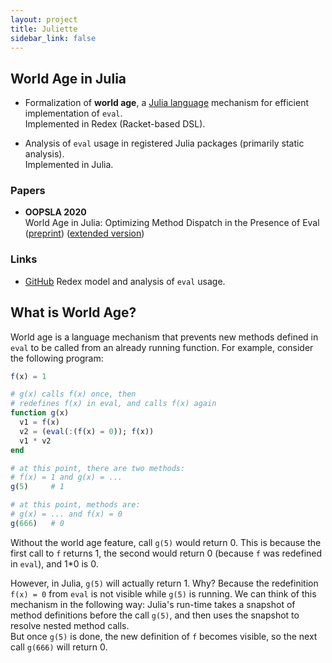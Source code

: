 ```yaml
---
layout: project
title: Juliette
sidebar_link: false
---
```


## World Age in Julia

* Formalization of **world age**, a [Julia language](https://julialang.org/)
  mechanism for efficient implementation of `eval`.  
  Implemented in Redex (Racket-based DSL).

* Analysis of `eval` usage in registered Julia packages
  (primarily static analysis).  
  Implemented in Julia.

### Papers

* **OOPSLA 2020**  
  World Age in Julia: Optimizing Method Dispatch in the Presence of Eval  
  ([preprint](/files/papers/oopsla2020_juliette-world-age.pdf))
  ([extended version](/files/papers/oopsla2020_juliette-world-age_extended.pdf))

### Links

* [GitHub](https://github.com/julbinb/juliette-wa)
  Redex model and analysis of `eval` usage.

## What is World Age?

World age is a language mechanism that prevents
new methods defined in `eval` to be called from an already running function.
For example, consider the following program:

```julia
f(x) = 1

# g(x) calls f(x) once, then
# redefines f(x) in eval, and calls f(x) again
function g(x)
  v1 = f(x)
  v2 = (eval(:(f(x) = 0)); f(x))
  v1 * v2
end

# at this point, there are two methods:
# f(x) = 1 and g(x) = ...
g(5)     # 1

# at this point, methods are:
# g(x) = ... and f(x) = 0
g(666)   # 0
```

Without the world age feature, call `g(5)` would return 0. This is because
the first call to `f` returns 1, the second would return 0
(because `f` was redefined in `eval`), and 1*0 is 0.

However, in Julia, `g(5)` will actually return 1. Why?
Because the redefinition `f(x) = 0` from `eval` is not visible
while `g(5)` is running.
We can think of this mechanism in the following way:
Julia's run-time takes a snapshot of method definitions before the call `g(5)`,
and then uses the snapshot to resolve nested method calls.  
But once `g(5)` is done, the new definition of `f` becomes visible,
so the next call `g(666)` will return 0.
